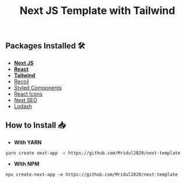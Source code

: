 <div align="center">
    <h1>Next JS Template with Tailwind</h1>
</div>

<br />

## Packages Installed 🛠
- **[Next JS](https://nextjs.org/)**
- **[React](https://reactjs.org/)**
- **[Tailwind](https://tailwindcss.com/)**
- [Recoil](https://recoiljs.org/)
- [Styled Components](https://styled-components.com/)
- [React Icons](https://react-icons.github.io/react-icons/)
- [Next SEO](https://github.com/garmeeh/next-seo)
- [Lodash](https://lodash.com/)

## How to Install 📥
- **With YARN**
```bash
yarn create next-app -e https://github.com/Mridul2820/next-template
```
- **WIth NPM**
```
npx create-next-app -e https://github.com/Mridul2820/next-template
```
